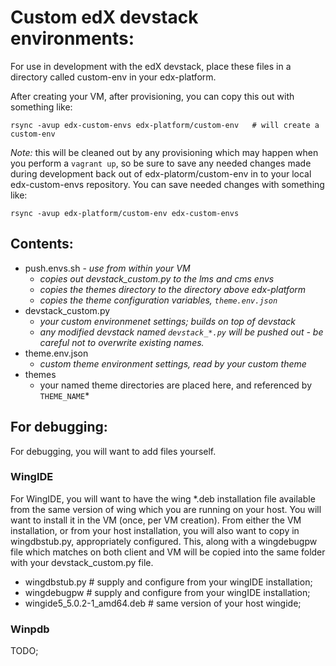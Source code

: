 # Custom edX devstack environments:

For use in development with the edX devstack, place these files in a directory
called custom-env
in your edx-platform.

After creating your VM, after provisioning, you can copy this out with something
like:
```
rsync -avup edx-custom-envs edx-platform/custom-env   # will create a custom-env
```

*Note:* this will be cleaned out by any provisioning which may happen when
you perform a `vagrant up`, so be sure to save any needed changes made during
development back out of edx-platorm/custom-env in to your local edx-custom-envs
repository.
You can save needed changes with something like:
```
rsync -avup edx-platform/custom-env edx-custom-envs
```

## Contents:

- push.envs.sh - *use from within your VM*
  - *copies out devstack_custom.py to the lms and cms envs*
  - *copies the themes directory to the directory above edx-platform*
  - *copies the theme configuration variables, `theme.env.json`*
- devstack_custom.py
  - *your custom environmenet settings; builds on top of devstack*
  - *any modified devstack named `devstack_*.py` will be pushed out - be careful not to overwrite existing names.*
- theme.env.json
  - *custom theme environment settings, read by your custom theme*
- themes
  - your named theme directories are placed here, and referenced by `THEME_NAME`*

## For debugging:

For debugging, you will want to add files yourself.

### WingIDE
For WingIDE, you will want to have the wing *.deb installation
file available from the same version of wing which you are running on your host.
You will want to install it in the VM (once, per VM creation).
From either the VM installation, or from your host installation, you will also
want to copy in wingdbstub.py, appropriately configured.
This, along with a wingdebugpw file which matches on both
client and VM will be copied into the same folder with your devstack_custom.py
file.

- wingdbstub.py  # supply and configure from your wingIDE installation;
- wingdebugpw    # supply and configure from your wingIDE installation;  
- wingide5_5.0.2-1_amd64.deb  # same version of your host wingide;

### Winpdb

TODO;


